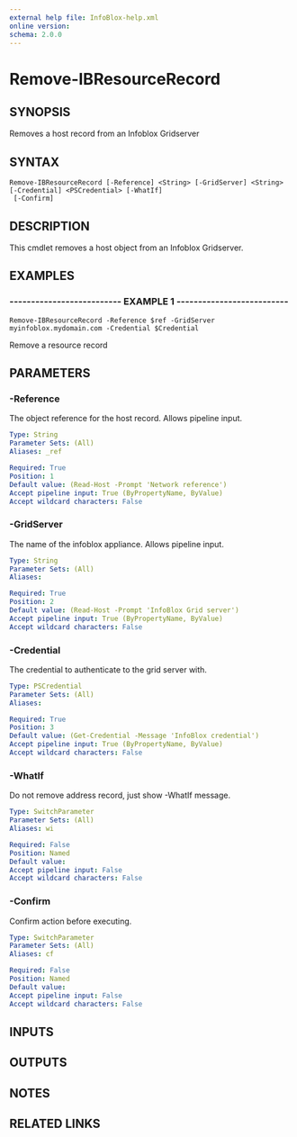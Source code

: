 ```yaml
---
external help file: InfoBlox-help.xml
online version: 
schema: 2.0.0
---
```


# Remove-IBResourceRecord
## SYNOPSIS
Removes a host record from an Infoblox Gridserver

## SYNTAX

```
Remove-IBResourceRecord [-Reference] <String> [-GridServer] <String> [-Credential] <PSCredential> [-WhatIf]
 [-Confirm]
```

## DESCRIPTION
This cmdlet removes a host object from an Infoblox Gridserver.

## EXAMPLES

### -------------------------- EXAMPLE 1 --------------------------
```
Remove-IBResourceRecord -Reference $ref -GridServer myinfoblox.mydomain.com -Credential $Credential
```

Remove a resource record

## PARAMETERS

### -Reference
The object reference for the host record.
Allows pipeline input.

```yaml
Type: String
Parameter Sets: (All)
Aliases: _ref

Required: True
Position: 1
Default value: (Read-Host -Prompt 'Network reference')
Accept pipeline input: True (ByPropertyName, ByValue)
Accept wildcard characters: False
```

### -GridServer
The name of the infoblox appliance.
Allows pipeline input.

```yaml
Type: String
Parameter Sets: (All)
Aliases: 

Required: True
Position: 2
Default value: (Read-Host -Prompt 'InfoBlox Grid server')
Accept pipeline input: True (ByPropertyName, ByValue)
Accept wildcard characters: False
```

### -Credential
The credential to authenticate to the grid server with.

```yaml
Type: PSCredential
Parameter Sets: (All)
Aliases: 

Required: True
Position: 3
Default value: (Get-Credential -Message 'InfoBlox credential')
Accept pipeline input: True (ByPropertyName, ByValue)
Accept wildcard characters: False
```

### -WhatIf
Do not remove address record, just show -WhatIf message.

```yaml
Type: SwitchParameter
Parameter Sets: (All)
Aliases: wi

Required: False
Position: Named
Default value: 
Accept pipeline input: False
Accept wildcard characters: False
```

### -Confirm
Confirm action before executing.

```yaml
Type: SwitchParameter
Parameter Sets: (All)
Aliases: cf

Required: False
Position: Named
Default value: 
Accept pipeline input: False
Accept wildcard characters: False
```

## INPUTS

## OUTPUTS

## NOTES

## RELATED LINKS

